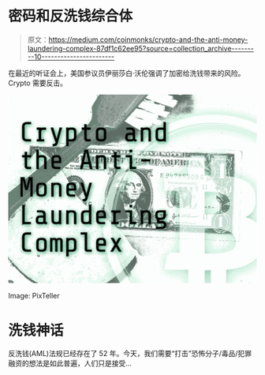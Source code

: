 # 密码和反洗钱综合体

> 原文：<https://medium.com/coinmonks/crypto-and-the-anti-money-laundering-complex-87df1c62ee95?source=collection_archive---------10----------------------->

在最近的听证会上，美国参议员伊丽莎白·沃伦强调了加密给洗钱带来的风险。Crypto 需要反击。

![](img/31470d2fa4f3d4ab8365aa65940d7ea4.png)

Image: PixTeller

# 洗钱神话

反洗钱(AML)法规已经存在了 52 年。今天，我们需要“打击”恐怖分子/毒品/犯罪融资的想法是如此普遍，人们只是接受…